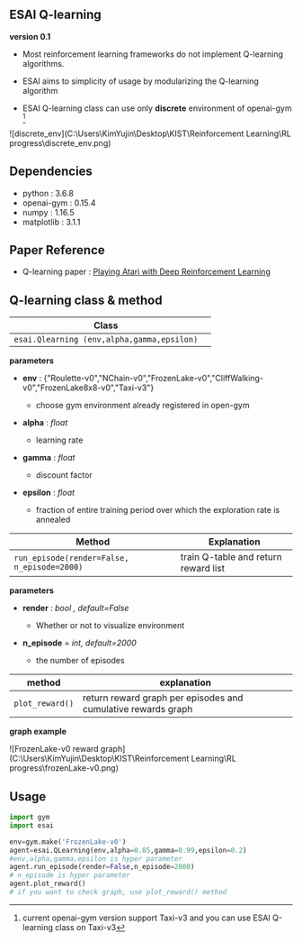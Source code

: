 ## ESAI Q-learning  

__version 0.1__

- Most reinforcement learning frameworks do not implement Q-learning algorithms.

- ESAI aims to simplicity of usage by modularizing the Q-learning algorithm
- ESAI Q-learning class can use only __discrete__ environment of openai-gym [^1]

![discrete_env](C:\Users\KimYujin\Desktop\KIST\Reinforcement Learning\RL progress\discrete_env.png)

[^1]:current openai-gym version support Taxi-v3 and you can use ESAI Q-learning class on Taxi-v3



## Dependencies

- python : 3.6.8
- openai-gym : 0.15.4
- numpy : 1.16.5
- matplotlib : 3.1.1



## Paper Reference

- Q-learning paper : [Playing Atari with Deep Reinforcement Learning](https://arxiv.org/pdf/1312.5602.pdf)





## Q-learning class & method

| Class                                      |      |
| ------------------------------------------ | ---- |
| `esai.Qlearning (env,alpha,gamma,epsilon)` |      |

__parameters__

* __env__ : {"Roulette-v0","NChain-v0","FrozenLake-v0","CliffWalking-v0","FrozenLake8x8-v0","Taxi-v3"}
  * choose gym environment already registered in open-gym
* __alpha__ : *float*
  * learning rate

* __gamma__ : *float*
  * discount factor

* __epsilon__ : *float*

  * fraction of entire training period over which the exploration rate is annealed

    

| Method                                      | Explanation                          |
| ------------------------------------------- | ------------------------------------ |
| `run_episode(render=False, n_episode=2000)` | train Q-table and return reward list |

__parameters__

* __render__ : *bool , default=False*
  * Whether or not to visualize environment

* __n_episode__ = *int, default=2000* 
  * the number of episodes



| method          | explanation                                                  |
| --------------- | ------------------------------------------------------------ |
| `plot_reward()` | return reward graph per episodes and cumulative rewards graph |

__graph example__

![FrozenLake-v0 reward graph](C:\Users\KimYujin\Desktop\KIST\Reinforcement Learning\RL progress\frozenLake-v0.png)

## Usage

```python
import gym
import esai

env=gym.make('FrozenLake-v0')
agent=esai.QLearning(env,alpha=0.85,gamma=0.99,epsilon=0.2)
#env,alpha,gamma,epsilon is hyper parameter
agent.run_episode(render=False,n_episode=2000)
# n_episode is hyper parameter
agent.plot_reward()
# if you want to check graph, use plot_reward() method
```

